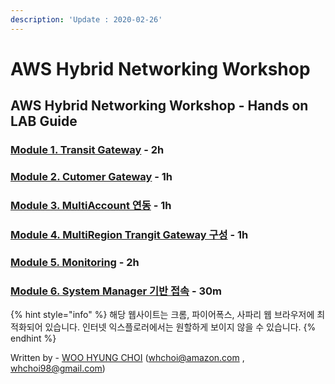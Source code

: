 ```yaml
---
description: 'Update : 2020-02-26'
---
```


# AWS Hybrid Networking Workshop

## AWS Hybrid Networking Workshop - Hands on LAB Guide

### [Module 1. Transit Gateway](1.transit-gwatway/) - 2h

### [Module 2. Cutomer Gateway](2.-cgw-vpc-1/2.1.cgw-vpc.md) - 1h

### [Module 3. MultiAccount 연동](3.-multiaccount/3.1.multiaccount-vpc.md) - 1h

### [Module 4. MultiRegion Trangit Gateway 구성](4.multiregion-tgw/4.1.multiregion-vpc.md) - 1h

### [Module 5. Monitoring](5.-network-monitoring-1/5.1.tgw-network-manager.md) - 2h

### [Module 6. System Manager 기반 접속](./) - 30m

{% hint style="info" %}
해당 웹사이트는 크롬, 파이어폭스, 사파리 웹 브라우저에 최적화되어 있습니다.  인터넷 익스플로러에서는 원할하게 보이지 않을 수 있습니다.
{% endhint %}

Written by - [WOO HYUNG CHOI](https://www.linkedin.com/in/woo-hyung-choi-a0185110/) \(whchoi@amazon.com , whchoi98@gmail.com\)

### 

